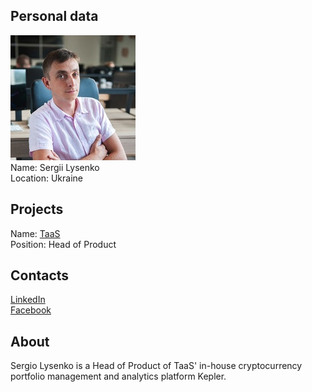 ## Personal data
![sergii lysenko photo](photo/sergii_lysenko.jpg)  
Name:   Sergii Lysenko  
Location: Ukraine  
## Projects 
Name: [TaaS](../projects/taas.md)  
Position: Head of Product   
## Contacts
[LinkedIn](https://www.linkedin.com/in/lysenko/)      
[Facebook](https://www.facebook.com/profile.php?id=100004673567661&ref=br_rs)    
## About
Sergio Lysenko is a Head of Product of TaaS' in-house cryptocurrency portfolio management and analytics platform Kepler. 
